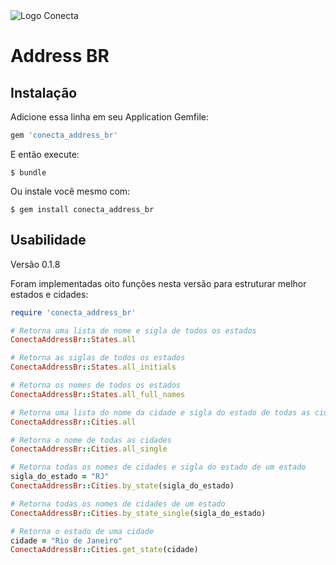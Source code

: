 <img alt="Logo Conecta" data-src="https://www.conectaai.com/wp-content/themes/conecta/assets/images/conecta.svg" class="img-fluid none-mobile lazyloaded" src="https://www.conectaai.com/wp-content/themes/conecta/assets/images/conecta.svg">

# Address BR

## Instalação

Adicione essa linha em seu Application Gemfile:

```ruby
gem 'conecta_address_br'
```

E então execute:

    $ bundle

Ou instale você mesmo com:

    $ gem install conecta_address_br

## Usabilidade
Versão 0.1.8

Foram implementadas oito funções nesta versão para estruturar melhor estados e cidades:

```ruby
require 'conecta_address_br'

# Retorna uma lista de nome e sigla de todos os estados
ConectaAddressBr::States.all

# Retorna as siglas de todos os estados
ConectaAddressBr::States.all_initials

# Retorna os nomes de todos os estados
ConectaAddressBr::States.all_full_names

# Retorna uma lista do nome da cidade e sigla do estado de todas as cidades
ConectaAddressBr::Cities.all

# Retorna o nome de todas as cidades
ConectaAddressBr::Cities.all_single

# Retorna todas os nomes de cidades e sigla do estado de um estado
sigla_do_estado = "RJ"
ConectaAddressBr::Cities.by_state(sigla_do_estado)

# Retorna todas os nomes de cidades de um estado
ConectaAddressBr::Cities.by_state_single(sigla_do_estado)

# Retorna o estado de uma cidade
cidade = "Rio de Janeiro"
ConectaAddressBr::Cities.get_state(cidade)
```
